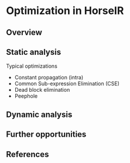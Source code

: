 # Optimization in HorseIR

## Overview

## Static analysis

Typical optimizations

- Constant propagation (intra)
- Common Sub-expression Elimination (CSE)
- Dead block elimination
- Peephole


## Dynamic analysis

## Further opportunities

## References

